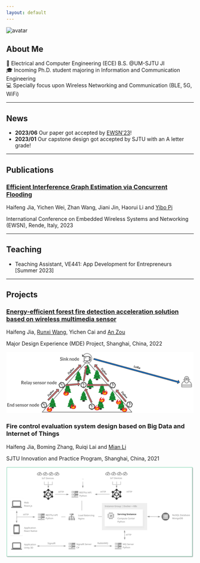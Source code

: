 ```yaml
---
layout: default
---
```


![avatar](assets/img/20230123.jpg)

## About Me

 🏫 Electrical and Computer Engineering (ECE) B.S. @UM-SJTU JI <br>
 🎓 Incoming Ph.D. student majoring in Information and Communication Engineering <br>
 💻 Specially focus upon Wireless Networking and Communication (BLE, 5G, WiFi) <br>

***

## News

- **2023/06** Our paper got accepted by [EWSN'23](https://events.dimes.unical.it/ewsn2023/)!
- **2023/01** Our capstone design got accepted by SJTU with an A letter grade!

***

## Publications

### [Efficient Interference Graph Estimation via Concurrent Flooding](./)

Haifeng Jia, Yichen Wei, Zhan Wang, Jiani Jin, Haorui Li and [Yibo Pi](https://yibopi.github.io/)

International Conference on Embedded Wireless Systems and Networking (EWSN), Rende, Italy, 2023

***

## Teaching

- Teaching Assistant, VE441: App Development for Entrepreneurs [Summer 2023]

***

## Projects

### [Energy-efficient forest fire detection acceleration solution based on wireless multimedia sensor](https://drive.google.com/file/d/1if4rOR7iOwFTxU3L_Zbg1LV7aQ8YHrr8/view?usp=share_link)

Haifeng Jia, [Runxi Wang](https://misaki-rx.github.io/), Yichen Cai and [An Zou](https://sites.ji.sjtu.edu.cn/zouan/)

Major Design Experience (MDE) Project, Shanghai, China, 2022

![mde](assets/img/mde_project.png)

### Fire control evaluation system design based on Big Data and Internet of Things

Haifeng Jia, Boming Zhang, Ruiqi Lai and [Mian Li](https://sites.ji.sjtu.edu.cn/ido/professor/)

SJTU Innovation and Practice Program, Shanghai, China, 2021

![mde](assets/img/IPP.png)